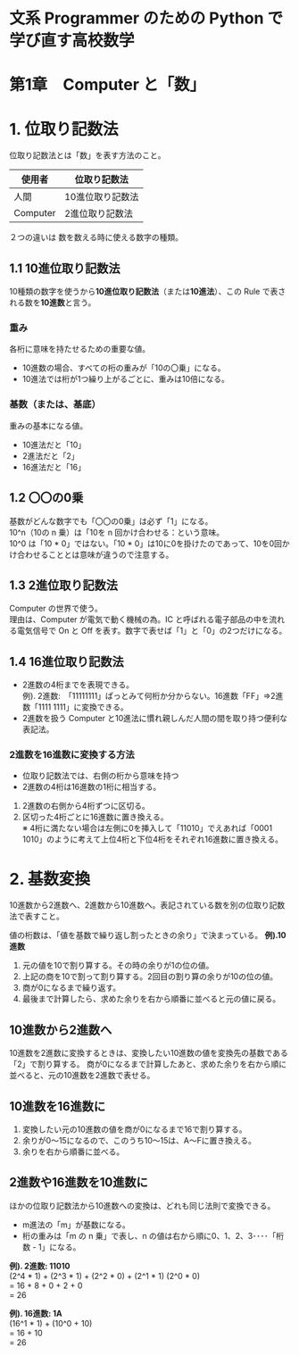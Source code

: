 # 文系 Programmer のための Python で学び直す高校数学

# 第1章　Computer と「数」
# 1. 位取り記数法
位取り記数法とは「数」を表す方法のこと。

使用者 | 位取り記数法
--- | ---
人間 | 10進位取り記数法
Computer | 2進位取り記数法

２つの違いは
数を数える時に使える数字の種類。

## 1.1 10進位取り記数法
10種類の数字を使うから**10進位取り記数法**（または**10進法**）、この Rule で表される数を**10進数**と言う。

### 重み
各桁に意味を持たせるための重要な値。
- 10進数の場合、すべての桁の重みが「10の〇乗」になる。
- 10進法では桁が1つ繰り上がるごとに、重みは10倍になる。

### 基数（または、基底）
重みの基本になる値。
- 10進法だと「10｣
- 2進法だと「2」
- 16進法だと「16」

## 1.2 〇〇の0乗
基数がどんな数字でも「〇〇の0乗」は必ず「1」になる。  
10^n（10の n 乗）は「10を n 回かけ合わせる：という意味。  
10^0 は「10 * 0」ではない。「10 * 0」は10に0を掛けたのであって、10を0回かけ合わせることとは意味が違うので注意する。

## 1.3 2進位取り記数法
Computer の世界で使う。  
理由は、Computer が電気で動く機械の為。IC と呼ばれる電子部品の中を流れる電気信号で On と Off を表す。数字で表せば「1」と「0」の2つだけになる。

## 1.4 16進位取り記数法
- 2進数の4桁までを表現できる。  
    例). 2進数:　「11111111」ぱっとみて何桁か分からない。16進数「FF」=>2進数「1111 1111」に変換できる。
- 2進数を扱う Computer と10進法に慣れ親しんだ人間の間を取り持つ便利な表記法。

### 2進数を16進数に変換する方法
- 位取り記数法では、右側の桁から意味を持つ
- 2進数の4桁は16進数の1桁に相当する。
1. 2進数の右側から4桁ずつに区切る。
2. 区切った4桁ごとに16進数に置き換える。  
    ※ 4桁に満たない場合は左側に0を挿入して「11010」でえあれば「0001 1010」のように考えて上位4桁と下位4桁をそれぞれ16進数に置き換える。

# 2. 基数変換
10進数から2進数へ、2進数から10進数へ。表記されている数を別の位取り記数法で表すこと。

値の桁数は、「値を基数で繰り返し割ったときの余り」で決まっている。
**例).10進数**
1. 元の値を10で割り算する。その時の余りが1の位の値。
2. 上記の商を10で割って割り算する。2回目の割り算の余りが10の位の値。
3. 商が0になるまで繰り返す。
4. 最後まで計算したら、求めた余りを右から順番に並べると元の値に戻る。

## 10進数から2進数へ
10進数を2進数に変換するときは、変換したい10進数の値を変換先の基数である「2」で割り算する。
商が0になるまで計算したあと、求めた余りを右から順に並べると、元の10進数を2進数で表せる。

## 10進数を16進数に
1. 変換したい元の10進数の値を商が0になるまで16で割り算する。
2. 余りが0～15になるので、このうち10～15は、A～Fに置き換える。
3. 余りを右から順番に並べる。

## 2進数や16進数を10進数に
ほかの位取り記数法から10進数への変換は、どれも同じ法則で変換できる。
- m進法の「m」が基数になる。
- 桁の重みは「m の n 乗」で表し、n の値は右から順に0、1、2、3････「桁数 - 1」になる。

**例). 2進数: 11010**  
(2^4 * 1) + (2^3 * 1) + (2^2 * 0) + (2^1 * 1)  (2^0 * 0)  
= 16 + 8 + 0 + 2 + 0  
= 26  

**例). 16進数: 1A**  
(16^1 * 1) + (10^0 + 10)  
= 16 + 10  
= 26
